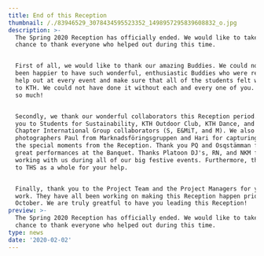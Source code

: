 ```yaml
---
title: End of this Reception
thumbnail: /./83946529_3078434595523352_1498957295839608832_o.jpg
description: >-
  The Spring 2020 Reception has officially ended. We would like to take this
  chance to thank everyone who helped out during this time. 


  First of all, we would like to thank our amazing Buddies. We could not have
  been happier to have such wonderful, enthusiastic Buddies who were ready to
  help out at every event and make sure that all of the students felt welcomed
  to KTH. We could not have done it without each and every one of you. Thank you
  so much!


  Secondly, we thank our wonderful collaborators this Reception period. Thank
  you to Students for Sustainability, KTH Outdoor Club, KTH Dance, and our
  Chapter International Group collaborators (S, E&MiT, and M). We also thank the
  photographers Paul from Marknadsföringsgruppen and Hari for capturing all of
  the special moments from the Reception. Thank you PQ and Osqstämman for your
  great performances at the Banquet. Thanks Platoon DJ's, RN, and NKM for
  working with us during all of our big festive events. Furthermore, thank you
  to THS as a whole for your help.


  Finally, thank you to the Project Team and the Project Managers for your hard
  work. They have all been working on making this Reception happen prior to
  October. We are truly greatful to have you leading this Reception!
preview: >-
  The Spring 2020 Reception has officially ended. We would like to take this
  chance to thank everyone who helped out during this time.
type: news
date: '2020-02-02'
---
```


